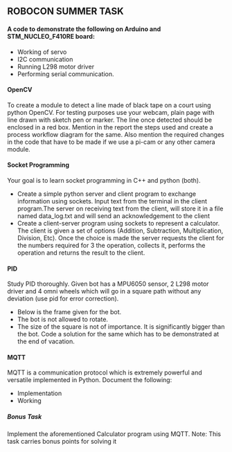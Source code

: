  ## ROBOCON SUMMER TASK
 #### A code to demonstrate the following on Arduino and STM_NUCLEO_F410RE board:
* Working of servo
* I2C communication
* Running L298 motor driver
* Performing serial communication. 


#### OpenCV
To create a module to detect a line made of black tape on a court
using python OpenCV.
For testing purposes use your webcam, plain page with line drawn with
sketch pen or marker. The line once detected should be enclosed in a
red box.
Mention in the report the steps used and create a process workflow
diagram for the same.
Also mention the required changes in the code that have to be made if
we use a pi-cam or any other camera module.


#### Socket Programming
Your goal is to learn socket programming in C++ and python (both).
* Create a simple python server and client program to exchange
information using sockets. Input text from the terminal in the
client program.The server on receiving text from the client, will
store it in a file named data_log.txt and will send an
acknowledgement to the client
* Create a client-server program using sockets to represent a
calculator. The client is given a set of options (Addition,
Subtraction, Multiplication, Division, Etc). Once the choice is
made the server requests the client for the numbers required for 
3
the operation, collects it, performs the operation and returns
the result to the client.


#### PID
Study PID thoroughly.
Given bot has a MPU6050 sensor, 2 L298 motor driver and 4 omni wheels
which will go in a square path without any deviation (use pid for
error correction).
* Below is the frame given for the bot.
* The bot is not allowed to rotate.
* The size of the square is not of importance. It is significantly
bigger than the bot.
Code a solution for the same which has to be demonstrated at the end
of vacation.


#### MQTT
MQTT is a communication protocol which is extremely powerful and
versatile implemented in Python.
Document the following:
* Implementation
* Working
##### Bonus Task
Implement the aforementioned Calculator program using MQTT.
Note: This task carries bonus points for solving it
